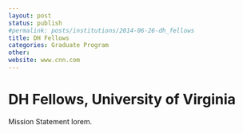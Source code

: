 ```yaml
---
layout: post
status: publish
#permalink: posts/institutions/2014-06-26-dh_fellows
title: DH Fellows
categories: Graduate Program
other: 
website: www.cnn.com
---
```

# DH Fellows, University of Virginia

Mission Statement
lorem.
  